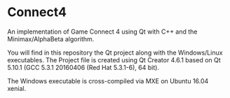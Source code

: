 # Connect4
An implementation of Game Connect 4 using Qt with C++ and the Minimax/AlphaBeta algorithm.

You will find in this repository the Qt project along with the Windows/Linux executables.
The Project file is created using Qt Creator 4.6.1 based on Qt 5.10.1 (GCC 5.3.1 20160406 (Red Hat 5.3.1-6), 64 bit). 

The Windows executable is cross-compiled via MXE on Ubuntu 16.04 xenial.
